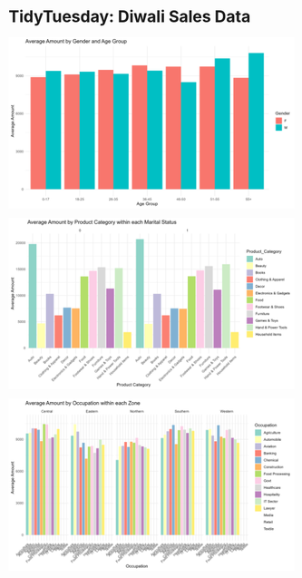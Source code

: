 # TidyTuesday: Diwali Sales Data

![](https://github.com/monacosc1/tidy-tuesday/blob/master/2023/2023-11-14/images/gender_by_age_group.png)

![](https://github.com/monacosc1/tidy-tuesday/blob/master/2023/2023-11-14/images/product_by_marital_status.png)

![](https://github.com/monacosc1/tidy-tuesday/blob/master/2023/2023-11-14/images/zone_by_occupation_group.png)
